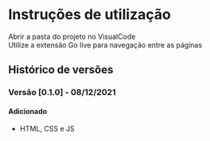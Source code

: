 # Instruções de utilização

Abrir a pasta do projeto no VisualCode<br>
Utilize a extensão Go live para navegação entre as páginas

## Histórico de versões

### Versão [0.1.0] - 08/12/2021
#### Adicionado
- HTML, CSS e JS
